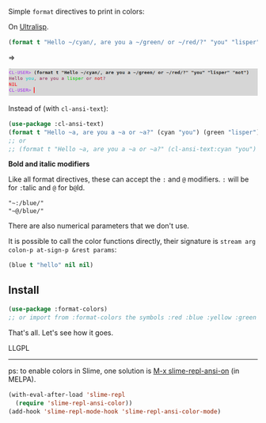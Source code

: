 
Simple `format` directives to print in colors:

On [Ultralisp](https://ultralisp.org/).

~~~lisp
(format t "Hello ~/cyan/, are you a ~/green/ or ~/red/?" "you" "lisper" "not")
~~~

=>

<!-- <span>Hello <span style="color: cyan">you</span>, are you a <span style="color: green">lisper</span> or <span style="color: red">not</span>? -->

![](formatcolor.png)

Instead of (with `cl-ansi-text`):

~~~lisp
(use-package :cl-ansi-text)
(format t "Hello ~a, are you a ~a or ~a?" (cyan "you") (green "lisper") (red "not"))
;; or
;; (format t "Hello ~a, are you a ~a or ~a?" (cl-ansi-text:cyan "you") (cl-ansi-text:green "lisper") (cl-ansi-text:red "not"))
~~~

**Bold and italic modifiers**

Like all format directives, these can accept the `:` and `@` modifiers. `:` will be for `:`talic and `@` for b`@`ld.

    "~:/blue/"
    "~@/blue/"

There are also numerical parameters that we don't use.

It is possible to call the color functions directly, their signature is `stream arg colon-p at-sign-p &rest params`:

~~~lisp
(blue t "hello" nil nil)
~~~


## Install

~~~lisp
(use-package :format-colors)
;; or import from :format-colors the symbols :red :blue :yellow :green :cyan :black :white :magenta.
~~~


That's all. Let's see how it goes.

LLGPL

---

ps: to enable colors in Slime, one solution is [M-x slime-repl-ansi-on](https://github.com/deadtrickster/slime-repl-ansi-color/) (in MELPA).

``` lisp
(with-eval-after-load 'slime-repl
  (require 'slime-repl-ansi-color))
(add-hook 'slime-repl-mode-hook 'slime-repl-ansi-color-mode)
```
